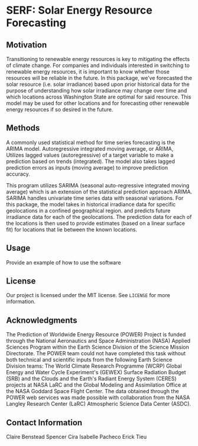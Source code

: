 # SERF: Solar Energy Resource Forecasting
## Motivation
Transitioning to renewable energy resources is key to mitigating the effects of climate change. 
For companies and individuals interested in switching to renewable energy resources, it is important to know whether those resources will be reliable in the future. In this package, we’ve forecasted the solar resource (i.e. solar irradiance) based upon prior historical data for the purpose of understanding how solar irradiance may change over time and which locations across Washington State are optimal for said resource. This model may be used for other locations and for forecasting other renewable energy resources if so desired in the future. 

## Methods
A commonly used statistical method for time series forecasting is the ARIMA model.
Autoregressive integrated moving average, or ARIMA, Utilizes lagged values (autoregressive) of a target variable to make a prediction based on trends (integrated). The model also takes lagged prediction errors as inputs (moving average) to improve prediction accuracy.

This program utilizes SARIMA (seasonal auto-regressive integrated moving average) which is an extension of the statistical prediction approach ARIMA. SARIMA handles univariate time series data with seasonal variations. For this package, the model takes in historical irradiance data for specific geolocations in a confined geographical region. and predicts future irradiance data for each of the geolocations. The prediction data for each of the locations is then used to provide estimates (based on a linear surface fit) for locations that lie between the known locations.

## Usage
Provide an example of how to use the software

## License 
Our project is licensed under the MIT license. See ``LICENSE`` for more information.

## Acknowledgments
The Prediction of Worldwide Energy Resource (POWER) Project is funded through the National Aeronautics and Space Administration (NASA) Applied Sciences Program within the Earth Science Division of the Science Mission Directorate. The POWER team could not have completed this task without both technical and scientific inputs from the following Earth Science Division teams: The World Climate Research Programme (WCRP) Global Energy and Water Cycle Experiment's (GEWEX) Surface Radiation Budget (SRB) and the Clouds and the Earth's Radiant Energy System (CERES) projects at NASA LaRC and the Global Modeling and Assimilation Office at the NASA Goddard Space Flight Center. The data obtained through the POWER web services was made possible with collaboration from the NASA Langley Research Center (LaRC) Atmospheric Science Data Center (ASDC).

## Contact Information
Claire Benstead
Spencer Cira
Isabelle Pacheco
Erick Tieu
